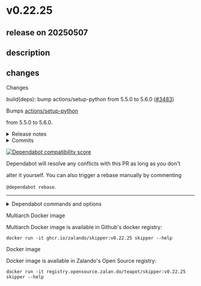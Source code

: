 # v0.22.25

## release on 20250507
## description
## changes
Changes

build(deps): bump actions/setup-python from 5.5.0 to 5.6.0 (<a class="issue-link js-issue-link" data-error-text="Failed to load title" data-id="3023433615" data-permission-text="Title is private" data-url="https://github.com/zalando/skipper/issues/3483" data-hovercard-type="pull_request" data-hovercard-url="/zalando/skipper/pull/3483/hovercard" href="https://github.com/zalando/skipper/pull/3483">#3483</a>)

Bumps <a href="https://github.com/actions/setup-python">actions/setup-python</a>  

from 5.5.0 to 5.6.0.
<details> <summary>Release notes</summary>

<em>Sourced from <a href="https://github.com/actions/setup-python/releases">actions/setup-python's releases</a>.</em>
>
> v5.6.0
>
> What's Changed
>
> * Workflow updates related to Ubuntu 20.04 by <a href="https://github.com/aparnajyothi-y"><code>@​aparnajyothi-y</code></a> in <a href="https://redirect.github.com/actions/setup-python/pull/1065">actions/setup-python#1065</a>
> * Fix for Candidate Not Iterable Error by <a href="https://github.com/aparnajyothi-y"><code>@​aparnajyothi-y</code></a> in <a href="https://redirect.github.com/actions/setup-python/pull/1082">actions/setup-python#1082</a>
> * Upgrade semver and <code>@​types/semver</code> by <a href="https://github.com/dependabot"><code>@​dependabot</code></a> in <a href="https://redirect.github.com/actions/setup-python/pull/1091">actions/setup-python#1091</a>
> * Upgrade prettier from 2.8.8 to 3.5.3 by <a href="https://github.com/dependabot"><code>@​dependabot</code></a> in <a href="https://redirect.github.com/actions/setup-python/pull/1046">actions/setup-python#1046</a>
> * Upgrade ts-jest from 29.1.2 to 29.3.2 by <a href="https://github.com/dependabot"><code>@​dependabot</code></a> in <a href="https://redirect.github.com/actions/setup-python/pull/1081">actions/setup-python#1081</a>
>
> <strong>Full Changelog</strong>: <a class="commit-link" href="https://github.com/actions/setup-python/compare/v5...v5.6.0">actions/setup-python@<tt>v5...v5.6.0</tt></a>
</details> <details> <summary>Commits</summary>

* <a href="https://github.com/actions/setup-python/commit/a26af69be951a213d495a4c3e4e4022e16d87065"><code>a26af69</code></a> Bump ts-jest from 29.1.2 to 29.3.2 (<a href="https://redirect.github.com/actions/setup-python/issues/1081">#1081</a>)
* <a href="https://github.com/actions/setup-python/commit/30eafe95483bd95135b7eda0c66a0369af9afdf1"><code>30eafe9</code></a> Bump prettier from 2.8.8 to 3.5.3 (<a href="https://redirect.github.com/actions/setup-python/issues/1046">#1046</a>)
* <a href="https://github.com/actions/setup-python/commit/5d95bc16d4bc83bb56202da9630d84c6f8a2d8f5"><code>5d95bc1</code></a> Bump semver and <code>@​types/semver</code> (<a href="https://redirect.github.com/actions/setup-python/issues/1091">#1091</a>)
* <a href="https://github.com/actions/setup-python/commit/6ed2c67c8abe7646815dbd50364eea862d396fd9"><code>6ed2c67</code></a> Fix for Candidate Not Iterable Error (<a href="https://redirect.github.com/actions/setup-python/issues/1082">#1082</a>)
* <a href="https://github.com/actions/setup-python/commit/e348410e00f449ece8581cb8e88be8f0e7712da6"><code>e348410</code></a> Remove Ubuntu 20.04 from workflows due to deprecation from 2025-04-15 (<a href="https://redirect.github.com/actions/setup-python/issues/1065">#1065</a>)
* See full diff in <a href="https://github.com/actions/setup-python/compare/8d9ed9ac5c53483de85588cdf95a591a75ab9f55...a26af69be951a213d495a4c3e4e4022e16d87065">compare view</a>
</details>   

<a href="https://docs.github.com/en/github/managing-security-vulnerabilities/about-dependabot-security-updates#about-compatibility-scores"><img src="https://camo.githubusercontent.com/f453eb2c2c8ac465b9f56f4bd2c3d42b80ecc1a594cfa94871ae005c54353315/68747470733a2f2f646570656e6461626f742d6261646765732e6769746875626170702e636f6d2f6261646765732f636f6d7061746962696c6974795f73636f72653f646570656e64656e63792d6e616d653d616374696f6e732f73657475702d707974686f6e267061636b6167652d6d616e616765723d6769746875625f616374696f6e732670726576696f75732d76657273696f6e3d352e352e30266e65772d76657273696f6e3d352e362e30" alt="Dependabot compatibility score" data-canonical-src="https://dependabot-badges.githubapp.com/badges/compatibility_score?dependency-name=actions/setup-python&amp;package-manager=github_actions&amp;previous-version=5.5.0&amp;new-version=5.6.0" style="max-width: 100%;"></a>

Dependabot will resolve any conflicts with this PR as long as you don't  

alter it yourself. You can also trigger a rebase manually by commenting  

<code>@dependabot rebase</code>.

*** ** * ** ***

<details> <summary>Dependabot commands and options</summary>   

You can trigger Dependabot actions by commenting on this PR:

* <code>@dependabot rebase</code> will rebase this PR
* <code>@dependabot recreate</code> will recreate this PR, overwriting any edits  
  that have been made to it
* <code>@dependabot merge</code> will merge this PR after your CI passes on it
* <code>@dependabot squash and merge</code> will squash and merge this PR after  
  your CI passes on it
* <code>@dependabot cancel merge</code> will cancel a previously requested merge  
  and block automerging
* <code>@dependabot reopen</code> will reopen this PR if it is closed
* <code>@dependabot close</code> will close this PR and stop Dependabot recreating  
  it. You can achieve the same result by closing it manually
* <code>@dependabot show &lt;dependency name&gt; ignore conditions</code> will show all  
  of the ignore conditions of the specified dependency
* <code>@dependabot ignore this major version</code> will close this PR and stop  
  Dependabot creating any more for this major version (unless you reopen  
  the PR or upgrade to it yourself)
* <code>@dependabot ignore this minor version</code> will close this PR and stop  
  Dependabot creating any more for this minor version (unless you reopen  
  the PR or upgrade to it yourself)
* <code>@dependabot ignore this dependency</code> will close this PR and stop  
  Dependabot creating any more for this dependency (unless you reopen the  
  PR or upgrade to it yourself)
</details>

Multiarch Docker image

Multiarch Docker image is available in Github's docker registry:

    docker run -it ghcr.io/zalando/skipper:v0.22.25 skipper --help

Docker image

Docker image is available in Zalando's Open Source registry:

    docker run -it registry.opensource.zalan.do/teapot/skipper:v0.22.25 skipper --help


